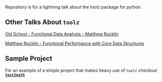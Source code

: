 Repository is for a lightning talk about the toolz package for python.

## Other Talks About `toolz`

[Old School - Functional Data Analysis - Matthew Rocklin](https://vimeo.com/80096814)

[Matthew Rocklin - Functional Performance with Core Data Structures](https://www.youtube.com/watch?v=PpBK4zIaFLE)


## Sample Project

For an example of a simple project that makes heavy use of `toolz` checkout [**`text2math`**](https://github.com/steven-cutting/text2math)

